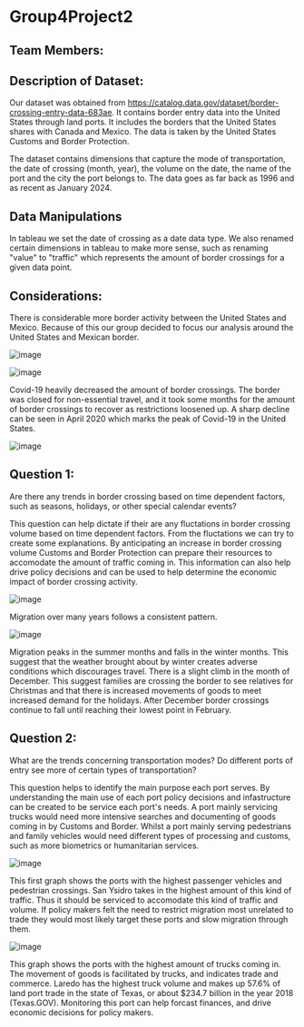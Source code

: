 # Group4Project2

## Team Members:





## Description of Dataset:

Our dataset was obtained from https://catalog.data.gov/dataset/border-crossing-entry-data-683ae. It contains border entry data into the United States through land ports. It includes the borders that the United States shares with Canada and Mexico. The data is taken by the United States Customs and Border Protection. 

The dataset contains dimensions that capture the mode of transportation, the date of crossing (month, year), the volume on the date, the name of the port and the city the port belongs to. The data goes as far back as 1996 and as recent as January 2024.


## Data Manipulations

In tableau we set the date of crossing as a date data type. We also renamed certain dimensions in tableau to make more sense, such as renaming "value" to "traffic" which represents the amount of border crossings for a given data point.

## Considerations:

There is considerable more border activity between the United States and Mexico. Because of this our group decided to focus our analysis around the United States and Mexican border.


![image](https://github.com/user-attachments/assets/e42fff08-eb7e-4c4c-972a-821acd06defd)

![image](https://github.com/user-attachments/assets/9d2499c2-672b-4c07-b6d6-37e064c2a8df)                   


Covid-19 heavily decreased the amount of border crossings. The border was closed for non-essential travel, and it took some months for the amount of border crossings to recover as restrictions loosened up. A sharp decline can be seen in April 2020 which marks the peak of Covid-19 in the United States.

![image](https://github.com/user-attachments/assets/3e82a0f9-2aef-4b33-a815-955fa424e6a4)



## Question 1:

Are there any trends in border crossing based on time dependent factors, such as seasons, holidays, or other special calendar events?

This question can help dictate if their are any fluctations in border crossing volume based on time dependent factors. From the fluctations we can try to create some explanations. By anticipating an increase in border crossing volume Customs and Border Protection can prepare their resources to accomodate the amount of traffic coming in. This information can also help drive policy decisions and can be used to help determine the economic impact of border crossing activity.

![image](https://github.com/user-attachments/assets/6eff26eb-ca47-4e19-b79a-beb0f7a5df1b)

Migration over many years follows a consistent pattern. 

![image](https://github.com/user-attachments/assets/75cfb09e-b418-40a3-bfbb-cc6a0547542a)

Migration peaks in the summer months and falls in the winter months. This suggest that the weather brought about by winter creates adverse conditions which discourages travel. There is a slight climb in the month of December. This suggest families are crossing the border to see relatives for Christmas and that there is increased movements of goods to meet increased demand for the holidays. After December border crossings continue to fall until reaching their lowest point in February. 

## Question 2:

What are the trends concerning transportation modes? Do different ports of entry see more of certain types of transportation?

This question helps to identify the main purpose each port serves. By understanding the main use of each port policy decisions and infastructure can be created to be service each port's needs. A port mainly servicing trucks would need more intensive searches and documenting of goods coming in by Customs and Border. Whilst a port mainly serving pedestrians and family vehicles would need different types of processing and customs, such as more biometrics or humanitarian services.

![image](https://github.com/user-attachments/assets/6f529d67-3b10-4652-b6b3-42c983572ce4)

This first graph shows the ports with the highest passenger vehicles and pedestrian crossings. San Ysidro takes in the highest amount of this kind of traffic. Thus it should be serviced to accomodate this kind of traffic and volume. If policy makers felt the need to restrict migration most unrelated to trade they would most likely target these ports and slow migration through them. 

![image](https://github.com/user-attachments/assets/ed19ac2c-cee9-4132-8eb5-b44bf2b7a310)

This graph shows the ports with the highest amount of trucks coming in. The movement of goods is facilitated by trucks, and indicates trade and commerce. Laredo has the highest truck volume and makes up 57.6% of land port trade in the state of Texas, or about $234.7 billion in the year 2018 (Texas.GOV). Monitoring this port can help forcast finances, and drive economic decisions for policy makers. 


